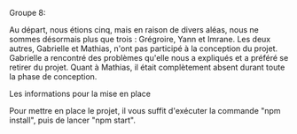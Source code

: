 Groupe 8:

Au départ, nous étions cinq, mais en raison de divers aléas, nous ne sommes désormais plus que trois : Grégroire, Yann et Imrane. Les deux autres, Gabrielle et Mathias, n'ont pas participé à la conception du projet. Gabrielle a rencontré des problèmes qu'elle nous a expliqués et a préféré se retirer du projet. Quant à Mathias, il était complètement absent durant toute la phase de conception.



Les informations pour la mise en place

Pour mettre en place le projet, il vous suffit d'exécuter la commande "npm install", puis de lancer "npm start".